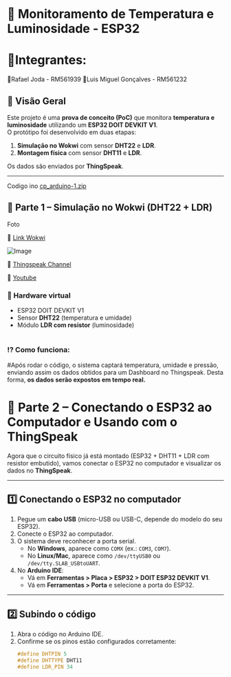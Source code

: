 # 📘 Monitoramento de Temperatura e Luminosidade - ESP32
 
# 🚀Integrantes:
🔹Rafael Joda - RM561939
🔹Luis Miguel Gonçalves - RM561232
 
## 🔹 Visão Geral
Este projeto é uma **prova de conceito (PoC)** que monitora **temperatura e luminosidade** utilizando um **ESP32 DOIT DEVKIT V1**.  
O protótipo foi desenvolvido em duas etapas:  
1. **Simulação no Wokwi** com sensor **DHT22** e **LDR**.  
2. **Montagem física** com sensor **DHT11** e **LDR**.  
 
Os dados são enviados por **ThingSpeak**.
 
---

Codigo ino
 [cp_arduino-1.zip](https://github.com/user-attachments/files/22128297/cp_arduino-1.zip)

## 🚀 Parte 1 – Simulação no Wokwi (DHT22 + LDR)

Foto 
 
🔗 [Link Wokwi]([https://wokwi.com/](https://wokwi.com/projects/441077412366481409))  
 
![Image](https://github.com/user-attachments/assets/5dd41ecc-9536-449d-9d99-bc8119405094) 

🔗 [Thingspeak Channel]((https://thingspeak.mathworks.com/channels/3058720))

🔗 [Youtube](https://youtu.be/AKgNLOY8nAw?si=oMOQDENU1Ub3mvqR)  


   
 
### 🔌 Hardware virtual
- ESP32 DOIT DEVKIT V1  
- Sensor **DHT22** (temperatura e umidade)  
- Módulo **LDR com resistor** (luminosidade)
  #
### ⁉️ Como funciona:
#Após rodar o código, o sistema captará temperatura, umidade e pressão, enviando assim os dados obtidos para um Dashboard no Thingspeak. Desta forma, **os dados serão expostos em tempo real.**
 
# 🔌 Parte 2 – Conectando o ESP32 ao Computador e Usando com o ThingSpeak
 
Agora que o circuito físico já está montado (ESP32 + DHT11 + LDR com resistor embutido), vamos conectar o ESP32 no computador e visualizar os dados no **ThingSpeak**.
 
---
 
## 1️⃣ Conectando o ESP32 no computador
 
1. Pegue um **cabo USB** (micro-USB ou USB-C, depende do modelo do seu ESP32).  
2. Conecte o ESP32 ao computador.  
3. O sistema deve reconhecer a porta serial.  
   - No **Windows**, aparece como `COMX` (ex.: `COM3`, `COM7`).  
   - No **Linux/Mac**, aparece como `/dev/ttyUSB0` ou `/dev/tty.SLAB_USBtoUART`.  
4. No **Arduino IDE**:
   - Vá em **Ferramentas > Placa > ESP32 > DOIT ESP32 DEVKIT V1**.  
   - Vá em **Ferramentas > Porta** e selecione a porta do ESP32.  
 
---
 
## 2️⃣ Subindo o código
 
1. Abra o código no Arduino IDE.  
2. Confirme se os pinos estão configurados corretamente:
   ```cpp
   #define DHTPIN 5
   #define DHTTYPE DHT11
   #define LDR_PIN 34
